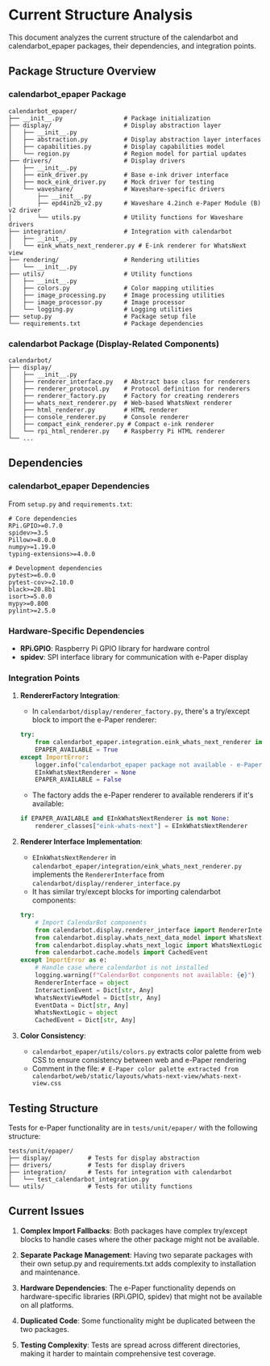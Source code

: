 # Current Structure Analysis

This document analyzes the current structure of the calendarbot and calendarbot_epaper packages, their dependencies, and integration points.

## Package Structure Overview

### calendarbot_epaper Package

```
calendarbot_epaper/
├── __init__.py                 # Package initialization
├── display/                    # Display abstraction layer
│   ├── __init__.py
│   ├── abstraction.py          # Display abstraction layer interfaces
│   ├── capabilities.py         # Display capabilities model
│   └── region.py               # Region model for partial updates
├── drivers/                    # Display drivers
│   ├── __init__.py
│   ├── eink_driver.py          # Base e-ink driver interface
│   ├── mock_eink_driver.py     # Mock driver for testing
│   └── waveshare/              # Waveshare-specific drivers
│       ├── __init__.py
│       ├── epd4in2b_v2.py      # Waveshare 4.2inch e-Paper Module (B) v2 driver
│       └── utils.py            # Utility functions for Waveshare drivers
├── integration/                # Integration with calendarbot
│   ├── __init__.py
│   └── eink_whats_next_renderer.py # E-ink renderer for WhatsNext view
├── rendering/                  # Rendering utilities
│   └── __init__.py
├── utils/                      # Utility functions
│   ├── __init__.py
│   ├── colors.py               # Color mapping utilities
│   ├── image_processing.py     # Image processing utilities
│   ├── image_processor.py      # Image processor
│   └── logging.py              # Logging utilities
├── setup.py                    # Package setup file
└── requirements.txt            # Package dependencies
```

### calendarbot Package (Display-Related Components)

```
calendarbot/
├── display/
│   ├── __init__.py
│   ├── renderer_interface.py   # Abstract base class for renderers
│   ├── renderer_protocol.py    # Protocol definition for renderers
│   ├── renderer_factory.py     # Factory for creating renderers
│   ├── whats_next_renderer.py  # Web-based WhatsNext renderer
│   ├── html_renderer.py        # HTML renderer
│   ├── console_renderer.py     # Console renderer
│   ├── compact_eink_renderer.py # Compact e-ink renderer
│   └── rpi_html_renderer.py    # Raspberry Pi HTML renderer
└── ...
```

## Dependencies

### calendarbot_epaper Dependencies

From `setup.py` and `requirements.txt`:

```
# Core dependencies
RPi.GPIO>=0.7.0
spidev>=3.5
Pillow>=8.0.0
numpy>=1.19.0
typing-extensions>=4.0.0

# Development dependencies
pytest>=6.0.0
pytest-cov>=2.10.0
black>=20.8b1
isort>=5.0.0
mypy>=0.800
pylint>=2.5.0
```

### Hardware-Specific Dependencies

- **RPi.GPIO**: Raspberry Pi GPIO library for hardware control
- **spidev**: SPI interface library for communication with e-Paper display

### Integration Points

1. **RendererFactory Integration**:
   - In `calendarbot/display/renderer_factory.py`, there's a try/except block to import the e-Paper renderer:
   ```python
   try:
       from calendarbot_epaper.integration.eink_whats_next_renderer import EInkWhatsNextRenderer
       EPAPER_AVAILABLE = True
   except ImportError:
       logger.info("calendarbot_epaper package not available - e-Paper rendering disabled")
       EInkWhatsNextRenderer = None
       EPAPER_AVAILABLE = False
   ```
   - The factory adds the e-Paper renderer to available renderers if it's available:
   ```python
   if EPAPER_AVAILABLE and EInkWhatsNextRenderer is not None:
       renderer_classes["eink-whats-next"] = EInkWhatsNextRenderer
   ```

2. **Renderer Interface Implementation**:
   - `EInkWhatsNextRenderer` in `calendarbot_epaper/integration/eink_whats_next_renderer.py` implements the `RendererInterface` from `calendarbot/display/renderer_interface.py`
   - It has similar try/except blocks for importing calendarbot components:
   ```python
   try:
       # Import CalendarBot components
       from calendarbot.display.renderer_interface import RendererInterface, InteractionEvent
       from calendarbot.display.whats_next_data_model import WhatsNextViewModel, EventData
       from calendarbot.display.whats_next_logic import WhatsNextLogic
       from calendarbot.cache.models import CachedEvent
   except ImportError as e:
       # Handle case where calendarbot is not installed
       logging.warning(f"CalendarBot components not available: {e}")
       RendererInterface = object
       InteractionEvent = Dict[str, Any]
       WhatsNextViewModel = Dict[str, Any]
       EventData = Dict[str, Any]
       WhatsNextLogic = object
       CachedEvent = Dict[str, Any]
   ```

3. **Color Consistency**:
   - `calendarbot_epaper/utils/colors.py` extracts color palette from web CSS to ensure consistency between web and e-Paper rendering
   - Comment in the file: `# E-Paper color palette extracted from calendarbot/web/static/layouts/whats-next-view/whats-next-view.css`

## Testing Structure

Tests for e-Paper functionality are in `tests/unit/epaper/` with the following structure:

```
tests/unit/epaper/
├── display/          # Tests for display abstraction
├── drivers/          # Tests for display drivers
├── integration/      # Tests for integration with calendarbot
│   └── test_calendarbot_integration.py
└── utils/            # Tests for utility functions
```

## Current Issues

1. **Complex Import Fallbacks**: Both packages have complex try/except blocks to handle cases where the other package might not be available.

2. **Separate Package Management**: Having two separate packages with their own setup.py and requirements.txt adds complexity to installation and maintenance.

3. **Hardware Dependencies**: The e-Paper functionality depends on hardware-specific libraries (RPi.GPIO, spidev) that might not be available on all platforms.

4. **Duplicated Code**: Some functionality might be duplicated between the two packages.

5. **Testing Complexity**: Tests are spread across different directories, making it harder to maintain comprehensive test coverage.